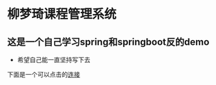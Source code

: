 # 柳梦琦课程管理系统  
## 这是一个自己学习spring和springboot反的demo
* 希望自己能一直坚持写下去

下面是一个可以点击的[连接](http://www.baidu.com)



